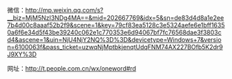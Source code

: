 微信：http://mp.weixin.qq.com/s?__biz=MjM5NzI3NDg4MA==&mid=202667769&idx=5&sn=de83d4d8a1e2ee7b4d00c8aaaf52b2f9&scene=1&key=79cf83ea5128c3e5324aefe6e1bff16350a6f6e34d5f43be39240c062e1c770353e6d94067bf7fc76568dae3f3803cd4&ascene=1&uin=NjU4NjY2NQ%3D%3D&devicetype=Windows+7&version=6100063f&pass_ticket=uzwqNjMptbkjenqtUdqFNM74AX227BOfb5K2dr9J9XY%3D


网址：http://t.people.com.cn/wx/oneword#rd